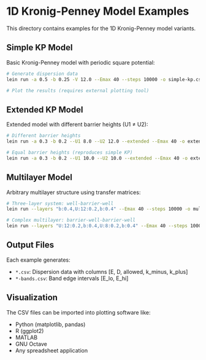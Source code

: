 # 1D Kronig-Penney Model Examples

This directory contains examples for the 1D Kronig-Penney model variants.

## Simple KP Model

Basic Kronig-Penney model with periodic square potential:

```bash
# Generate dispersion data
lein run -a 0.5 -b 0.25 -V 12.0 --Emax 40 --steps 10000 -o simple-kp.csv

# Plot the results (requires external plotting tool)
```

## Extended KP Model

Extended model with different barrier heights (U1 ≠ U2):

```bash
# Different barrier heights
lein run -a 0.3 -b 0.2 --U1 8.0 --U2 12.0 --extended --Emax 40 -o extended-kp.csv

# Equal barrier heights (reproduces simple KP)
lein run -a 0.3 -b 0.2 --U1 10.0 --U2 10.0 --extended --Emax 40 -o extended-equal.csv
```

## Multilayer Model

Arbitrary multilayer structure using transfer matrices:

```bash
# Three-layer system: well-barrier-well
lein run --layers "b:0.4,U:12:0.2,b:0.4" --Emax 40 --steps 10000 -o multilayer.csv

# Complex multilayer: barrier-well-barrier-well
lein run --layers "U:12:0.2,b:0.4,U:8:0.2,b:0.4" --Emax 40 --steps 10000 -o complex-multilayer.csv
```

## Output Files

Each example generates:
- `*.csv`: Dispersion data with columns [E, D, allowed, k_minus, k_plus]
- `*-bands.csv`: Band edge intervals [E_lo, E_hi]

## Visualization

The CSV files can be imported into plotting software like:
- Python (matplotlib, pandas)
- R (ggplot2)
- MATLAB
- GNU Octave
- Any spreadsheet application

